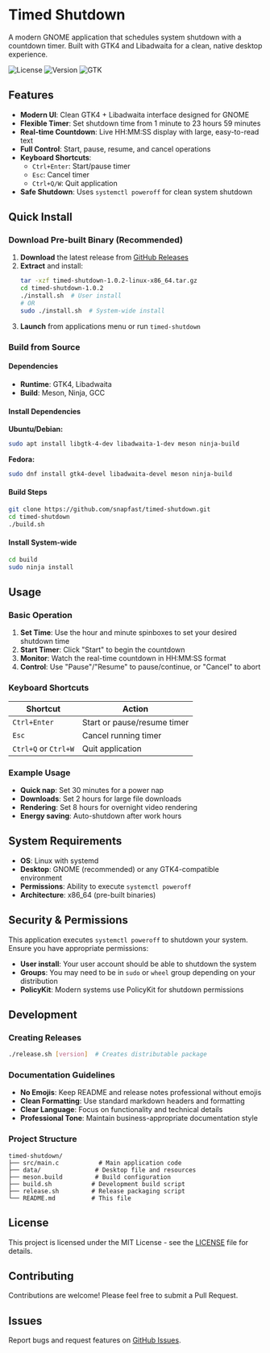 # Timed Shutdown

A modern GNOME application that schedules system shutdown with a countdown timer. Built with GTK4 and Libadwaita for a clean, native desktop experience.

![License](https://img.shields.io/badge/license-MIT-blue.svg)
![Version](https://img.shields.io/badge/version-1.0.2-green.svg)
![GTK](https://img.shields.io/badge/GTK-4.x-orange.svg)

## Features

- **Modern UI**: Clean GTK4 + Libadwaita interface designed for GNOME
- **Flexible Timer**: Set shutdown time from 1 minute to 23 hours 59 minutes
- **Real-time Countdown**: Live HH:MM:SS display with large, easy-to-read text
- **Full Control**: Start, pause, resume, and cancel operations
- **Keyboard Shortcuts**: 
  - `Ctrl+Enter`: Start/pause timer
  - `Esc`: Cancel timer  
  - `Ctrl+Q/W`: Quit application
- **Safe Shutdown**: Uses `systemctl poweroff` for clean system shutdown

## Quick Install

### Download Pre-built Binary (Recommended)

1. **Download** the latest release from [GitHub Releases](https://github.com/snapfast/timed-shutdown/releases)
2. **Extract** and install:
   ```bash
   tar -xzf timed-shutdown-1.0.2-linux-x86_64.tar.gz
   cd timed-shutdown-1.0.2
   ./install.sh  # User install
   # OR
   sudo ./install.sh  # System-wide install
   ```
3. **Launch** from applications menu or run `timed-shutdown`

### Build from Source

#### Dependencies
- **Runtime**: GTK4, Libadwaita
- **Build**: Meson, Ninja, GCC

#### Install Dependencies

**Ubuntu/Debian:**
```bash
sudo apt install libgtk-4-dev libadwaita-1-dev meson ninja-build
```

**Fedora:**
```bash
sudo dnf install gtk4-devel libadwaita-devel meson ninja-build
```

#### Build Steps
```bash
git clone https://github.com/snapfast/timed-shutdown.git
cd timed-shutdown
./build.sh
```

#### Install System-wide
```bash
cd build
sudo ninja install
```

## Usage

### Basic Operation
1. **Set Time**: Use the hour and minute spinboxes to set your desired shutdown time
2. **Start Timer**: Click "Start" to begin the countdown
3. **Monitor**: Watch the real-time countdown in HH:MM:SS format
4. **Control**: Use "Pause"/"Resume" to pause/continue, or "Cancel" to abort

### Keyboard Shortcuts
| Shortcut | Action |
|----------|--------|
| `Ctrl+Enter` | Start or pause/resume timer |
| `Esc` | Cancel running timer |
| `Ctrl+Q` or `Ctrl+W` | Quit application |

### Example Usage
- **Quick nap**: Set 30 minutes for a power nap
- **Downloads**: Set 2 hours for large file downloads
- **Rendering**: Set 8 hours for overnight video rendering
- **Energy saving**: Auto-shutdown after work hours

## System Requirements

- **OS**: Linux with systemd
- **Desktop**: GNOME (recommended) or any GTK4-compatible environment  
- **Permissions**: Ability to execute `systemctl poweroff`
- **Architecture**: x86_64 (pre-built binaries)

## Security & Permissions

This application executes `systemctl poweroff` to shutdown your system. Ensure you have appropriate permissions:

- **User install**: Your user account should be able to shutdown the system
- **Groups**: You may need to be in `sudo` or `wheel` group depending on your distribution
- **PolicyKit**: Modern systems use PolicyKit for shutdown permissions

## Development

### Creating Releases
```bash
./release.sh [version]  # Creates distributable package
```

### Documentation Guidelines
- **No Emojis**: Keep README and release notes professional without emojis
- **Clean Formatting**: Use standard markdown headers and formatting
- **Clear Language**: Focus on functionality and technical details
- **Professional Tone**: Maintain business-appropriate documentation style

### Project Structure
```
timed-shutdown/
├── src/main.c           # Main application code
├── data/               # Desktop file and resources
├── meson.build         # Build configuration  
├── build.sh           # Development build script
├── release.sh         # Release packaging script
└── README.md          # This file
```

## License

This project is licensed under the MIT License - see the [LICENSE](LICENSE) file for details.

## Contributing

Contributions are welcome! Please feel free to submit a Pull Request.

## Issues

Report bugs and request features on [GitHub Issues](https://github.com/snapfast/timed-shutdown/issues).
